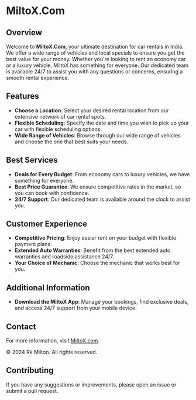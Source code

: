 # MiltoX.Com

## Overview

Welcome to **MiltoX.Com**, your ultimate destination for car rentals in India. We offer a wide range of vehicles and local specials to ensure you get the best value for your money. Whether you're looking to rent an economy car or a luxury vehicle, MiltoX has something for everyone. Our dedicated team is available 24/7 to assist you with any questions or concerns, ensuring a smooth rental experience.

## Features

- **Choose a Location**: Select your desired rental location from our extensive network of car rental spots.
- **Flexible Scheduling**: Specify the date and time you wish to pick up your car with flexible scheduling options.
- **Wide Range of Vehicles**: Browse through our wide range of vehicles and choose the one that best suits your needs.

## Best Services

- **Deals for Every Budget**: From economy cars to luxury vehicles, we have something for everyone.
- **Best Price Guarantee**: We ensure competitive rates in the market, so you can book with confidence.
- **24/7 Support**: Our dedicated team is available around the clock to assist you.

## Customer Experience

- **Competitive Pricing**: Enjoy easier rent on your budget with flexible payment plans.
- **Extended Auto Warranties**: Benefit from the best extended auto warranties and roadside assistance 24/7.
- **Your Choice of Mechanic**: Choose the mechanic that works best for you.

## Additional Information

- **Download the MiltoX App**: Manage your bookings, find exclusive deals, and access 24/7 support from your mobile device.

## Contact

For more information, visit [MiltoX.com](https://rajmiltonn.github.io/MiltoX---Ultimate-Classic-American-Cars/).

© 2024 Rk Milton. All rights reserved.

## Contributing

If you have any suggestions or improvements, please open an issue or submit a pull request.
